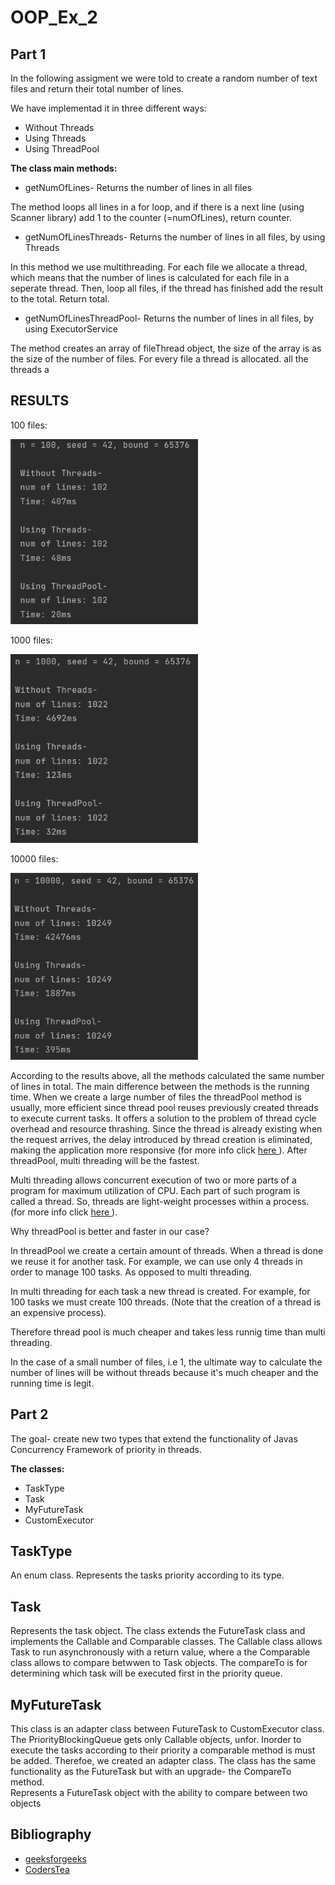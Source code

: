 # OOP_Ex_2

## Part 1

In the following assigment we were told to create a random number of text files and return their total number of lines.

We have implementad it in three different ways:
* Without Threads
* Using Threads
* Using ThreadPool

<b>The class main methods:</b>
* getNumOfLines- Returns the number of lines in all files

The method loops all lines in a for loop, and if there is a next line (using Scanner library) add 1 to the counter (=numOfLines), return counter.

* getNumOfLinesThreads- Returns the number of lines in all files, by using Threads 

In this method we use multithreading. For each file we allocate a thread, which means that the number of lines is calculated for each file in a seperate thread.
Then, loop all files, if the thread has finished add the result to the total. Return total.

* getNumOfLinesThreadPool- Returns the number of lines in all files, by using ExecutorService

The method creates an array of fileThread object, the size of the array is as the size of the number of files. For every file a thread is allocated.
all the threads a 


## RESULTS
100 files:

<img src=https://github.com/ChenLipschitz/OOP_Ex_2/blob/master/Images/100Files.png alt="100files">

1000 files:

<img src=https://github.com/ChenLipschitz/OOP_Ex_2/blob/master/Images/1000Files.png alt="1000files">

10000 files:

<img src=https://github.com/ChenLipschitz/OOP_Ex_2/blob/master/Images/10000Files.png alt="10000files">

According to the results above, all the methods calculated the same number of lines in total. The main difference between the methods is the running time.
When we create a large number of files the threadPool method is usually, more efficient since thread pool reuses previously created threads to execute current tasks.  It offers a solution to the problem of thread cycle overhead and resource thrashing. Since the thread is already existing when the request arrives, the delay introduced by thread creation is eliminated, making the application more responsive (for more info click <a href=https://www.geeksforgeeks.org/thread-pools-java/> here </a>).
After threadPool, multi threading will be the fastest.

Multi threading allows concurrent execution of two or more parts of a program for maximum utilization of CPU. Each part of such program is called a thread. So, threads are light-weight processes within a process. (for more info click <a href=https://www.geeksforgeeks.org/multithreading-in-java/> here </a>).

Why threadPool is better and faster in our case?

In threadPool we create a certain amount of threads. When a thread is done we reuse it for another task. For example, we can use only 4 threads in order to manage 100 tasks. As opposed to multi threading.

In multi threading for each task a new thread is created. For example, for 100 tasks we must create 100 threads. (Note that the creation of a thread is an expensive process).

Therefore thread pool is much cheaper and takes less runnig time than multi threading.

In the case of a small number of files, i.e 1, the ultimate way to calculate the number of lines will be without threads because it's much cheaper and the running time is legit.


## Part 2
The goal- create new two types that extend the functionality of Javas Concurrency Framework of priority in threads.

<b>The classes:</b>

* TaskType
* Task
* MyFutureTask
* CustomExecutor

## TaskType

An enum class. Represents the tasks priority according to its type.

## Task

Represents the task object. The class extends the FutureTask class and implements the Callable and Comparable classes.
The Callable class allows Task to run asynchronously with a return value, where a the Comparable class allows to compare betwwen to Task objects.
The compareTo is for determining which task will be executed first in the priority queue.

## MyFutureTask

This class is an adapter class between FutureTask to CustomExecutor class.
The PriorityBlockingQueue gets only Callable objects, unfor. Inorder to execute the tasks according to their priority a comparable method is must be added. Therefoe, we created an adapter class. The class has the same functionality as the FutureTask but with an upgrade- the CompareTo method.  
Represents a FutureTask object with the ability to compare between two objects


## Bibliography
* <a href=https://www.geeksforgeeks.org/thread-pools-java/> geeksforgeeks </a>
* <a href=https://coderstea.in/post/java/using-thread-pool-in-java-to-recycle-the-threads/> CodersTea </a>
